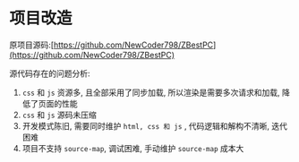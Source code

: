 # 项目改造
原项目源码:[https://github.com/NewCoder798/ZBestPC](https://github.com/NewCoder798/ZBestPC)

源代码存在的问题分析:
1. `css` 和 `js` 资源多,  且全部采用了同步加载, 所以渲染是需要多次请求和加载, 降低了页面的性能
2. `css` 和 `js` 源码未压缩
3. 开发模式陈旧, 需要同时维护 `html, css 和 js` , 代码逻辑和解构不清晰, 迭代困难
4. 项目不支持 `source-map`, 调试困难, 手动维护 `source-map` 成本大


